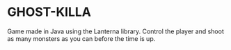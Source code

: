 # GHOST-KILLA

Game made in Java using the Lanterna library. Control the player and shoot as many monsters as you can before the time is up.
